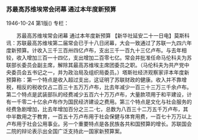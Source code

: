 ### 苏最高苏维埃常会闭幕  通过本年度新预算

1946-10-24
第1版()
专栏：

　　苏最高苏维埃常会闭幕
    通过本年度新预算
    【新华社延安二十一日电】莫斯科讯：苏联最高苏维埃第二届常会已于十八日闭幕，大会一致通过了苏联一九四六年度新预算。计收入三千三百卅四亿卢布，支出三千一百九十三亿卢布。与去年相较，收入增加三百一十四亿，支出增加二百零七亿。常会并批准任命马伦科夫为苏联部长委员会副主席，解除其最高苏维埃主席团委员之职。（马伦科夫为共产党中央委员会五书记之一，并为政治局及组织局委员。）塔斯社经济观察家评本年度新预算称：第一个特点是收入超过支出，这证明了苏联财政的健康。收入并不靠增税，相反的税收仅占二百三十五万万卢布，比去年减少一百三十三万三千余卢布。第二个特点是武装部队的经费减少五百六十万万卢布，大量款项用于和平建设，计有一千零二十亿余卢布作为国民经济建设之费用。第三个特点是文化与社会服务的经费急剧增加，比去年增加百分之三二·七，总数为八百三十二万五千万卢布，其中半数用之于教育，一百五十万卢布用于社会保健与体育用费，一百七十万万以上卢布用于社会公用事业。另一个重要特点是各民族各共和国预算的增长。苏联国会二院的辩论表示出全国广泛支持此一国家新预算案。
